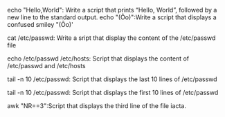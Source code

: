 echo "Hello,World": Write a script that prints “Hello, World”, followed by a new line to the standard output.
echo "(Ôo)":Write a script that displays a confused smiley "(Ôo)'

cat /etc/passwd: Write a sript that display the content of the /etc/passwd file

echo /etc/passwd /etc/hosts: Script that displays the content of /etc/passwd and /etc/hosts

tail -n 10 /etc/passwd: Script that displays the last 10 lines of /etc/passwd

tail -n 10 /etc/passwd: Script that displays the first 10 lines of /etc/passwd

awk "NR==3":Script that displays the third line of the file iacta.

